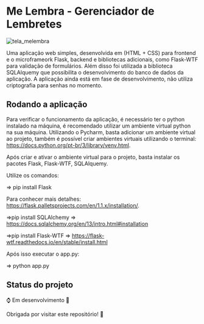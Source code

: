 # Me Lembra - Gerenciador de Lembretes

![tela_melembra](https://user-images.githubusercontent.com/66747991/108638342-31be3500-7465-11eb-9bc0-3632d8263b3d.PNG)


Uma aplicação web simples, desenvolvida em (HTML + CSS) para frontend e o microframeork Flask, backend e bibliotecas adicionais, como Flask-WTF para validação de formulários. Além disso foi utilizada a biblioteca SQLAlquemy que possibilita o desenvolvimento do banco de dados da aplicação. A aplicação ainda está em fase de desenvolvimento, não utiliza criptografia para senhas no momento.

## Rodando a aplicação

Para verificar o funcionamento da aplicação, é necessário ter o python instalado na máquina, é recomendado utilizar um ambiente virtual python na sua máquina. Utilizando o Pycharm, basta adicionar um ambiente virtual ao projeto, também é possível criar ambientes virtuais utilizando o terminal: https://docs.python.org/pt-br/3/library/venv.html.

Após criar e ativar o ambiente virtual para o projeto, basta instalar os pacotes Flask, Flask-WTF, SQLAlquemy.

Utilize os comandos:

=> pip install Flask

Para conhecer mais detalhes: https://flask.palletsprojects.com/en/1.1.x/installation/.

=>pip install SQLAlchemy   => https://docs.sqlalchemy.org/en/13/intro.html#installation

=>pip install Flask-WTF   => https://flask-wtf.readthedocs.io/en/stable/install.html

 Após isso executar o app.py:

=> python app.py

## Status do projeto

:watch: Em desenvolvimento :hammer:



Obrigada por visitar este repositório! :rocket:

